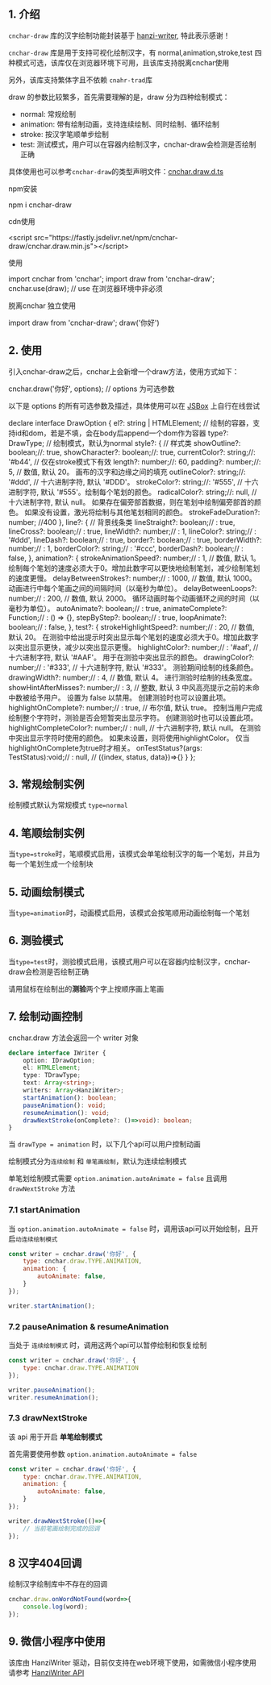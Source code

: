 ## 1. 介绍

`cnchar-draw` 库的汉字绘制功能封装基于 [hanzi-writer](https://github.com/chanind/hanzi-writer), 特此表示感谢！

`cnchar-draw` 库是用于支持可视化绘制汉字，有 normal,animation,stroke,test 四种模式可选，该库仅在浏览器环境下可用，且该库支持脱离cnchar使用

另外，该库支持繁体字且不依赖 `cnahr-trad`库

draw 的参数比较繁多，首先需要理解的是，draw 分为四种绘制模式：

- normal: 常规绘制
- animation: 带有绘制动画，支持连续绘制、同时绘制、循环绘制
- stroke: 按汉字笔顺单步绘制
- test: 测试模式，用户可以在容器内绘制汉字，cnchar-draw会检测是否绘制正确

具体使用也可以参考`cnchar-draw`的类型声明文件：[cnchar.draw.d.ts](https://github.com/theajack/cnchar/blob/master/src/cnchar/plugin/draw/index.d.ts)

npm安装

<div>
  <highlight-code>
npm i cnchar-draw
  </highlight-code>
</div>

cdn使用

<div>
  <highlight-code lang='html'>
&lt;script src="https://fastly.jsdelivr.net/npm/cnchar-draw/cnchar.draw.min.js">&lt;/script>
  </highlight-code>
</div>

使用

<div>
  <highlight-code lang='javascript'>
import cnchar from 'cnchar';
import draw from 'cnchar-draw';
cnchar.use(draw); // use 在浏览器环境中非必须
  </highlight-code>
</div>

脱离cnchar 独立使用

<div>
  <highlight-code lang='javascript'>
import draw from 'cnchar-draw';
draw('你好')
  </highlight-code>
</div>

## 2. 使用

引入cnchar-draw之后，cnchar上会新增一个draw方法，使用方式如下：

<div>
  <highlight-code lang='javascript'>
cnchar.draw('你好', options); // options 为可选参数
  </highlight-code>
</div>

以下是 options 的所有可选参数及描述，具体使用可以在 [JSBox](https://theajack.github.io/jsbox?theme=dark&config=https%3A%2F%2Fcdn.jsdelivr.net%2Fgh%2Ftheajack%2Fcnchar%2Fdocs%2Fconfig.js&id=normal-draw) 上自行在线尝试

<div>
  <highlight-code lang='typescript'>
declare interface DrawOption {
    el?: string | HTMLElement; // 绘制的容器，支持id和dom，若是不填，会在body后append一个dom作为容器
    type?: DrawType; // 绘制模式，默认为normal
    style?: { // 样式类
        showOutline?: boolean;//: true,
        showCharacter?: boolean;//: true,
        currentColor?: string;//: '#b44', // 仅在stroke模式下有效
        length?: number;//: 60,
        padding?: number;//: 5, // 数值, 默认 20。 画布的汉字和边缘之间的填充
        outlineColor?: string;//: '#ddd', // 十六进制字符, 默认 '#DDD'。
        strokeColor?: string;//: '#555', // 十六进制字符, 默认 '#555'。绘制每个笔划的颜色。
        radicalColor?: string;//: null, // 十六进制字符, 默认 null。 如果存在偏旁部首数据，则在笔划中绘制偏旁部首的颜色。 如果没有设置，激光将绘制与其他笔划相同的颜色。
        strokeFadeDuration?: number; //400
    },
    line?: { // 背景线条类
        lineStraight?: boolean;// : true,
        lineCross?: boolean;// : true,
        lineWidth?: number;// : 1,
        lineColor?: string;// : '#ddd',
        lineDash?: boolean;// : true,
        border?: boolean;// : true,
        borderWidth?: number;// : 1,
        borderColor?: string;// : '#ccc',
        borderDash?: boolean;// : false,
    },
    animation?: {
        strokeAnimationSpeed?: number;// : 1, // 数值, 默认 1。 绘制每个笔划的速度必须大于0。增加此数字可以更快地绘制笔划，减少绘制笔划的速度更慢。
        delayBetweenStrokes?: number;// : 1000, // 数值, 默认 1000。 动画进行中每个笔画之间的间隔时间（以毫秒为单位）。
        delayBetweenLoops?: number;// : 200, // 数值, 默认 2000。 循环动画时每个动画循环之间的时间（以毫秒为单位）。
        autoAnimate?: boolean;// : true,
        animateComplete?: Function;// : () => {},
        stepByStep?: boolean;// : true,
        loopAnimate?: boolean;// : false,
    },
    test?: {
        strokeHighlightSpeed?: number;// : 20, // 数值, 默认 20。 在测验中给出提示时突出显示每个笔划的速度必须大于0。增加此数字以突出显示更快，减少以突出显示更慢。
        highlightColor?: number;// : '#aaf', // 十六进制字符, 默认 '#AAF'。 用于在测验中突出显示的颜色。
        drawingColor?: number;// : '#333', // 十六进制字符, 默认 '#333'。 测验期间绘制的线条颜色。
        drawingWidth?: number;// : 4, // 数值, 默认 4。 进行测验时绘制的线条宽度。
        showHintAfterMisses?: number;// : 3, // 整数, 默认 3 中风高亮提示之前的未命中数被给予用户。 设置为 false 以禁用。 创建测验时也可以设置此项。
        highlightOnComplete?: number;// : true, // 布尔值, 默认 true。 控制当用户完成绘制整个字符时，测验是否会短暂突出显示字符。 创建测验时也可以设置此项。
        highlightCompleteColor?: number;// : null, // 十六进制字符, 默认 null。 在测验中突出显示字符时使用的颜色。 如果未设置，则将使用highlightColor。 仅当highlightOnComplete为true时才相关。
        onTestStatus?(args: TestStatus):void;// : null, // ({index, status, data})=>{}
    }
};
  </highlight-code>
</div>

## 3. 常规绘制实例

绘制模式默认为常规模式 `type=normal`

<div>
  <codebox id='normal-draw'></codebox>
</div>

## 4. 笔顺绘制实例

当`type=stroke`时，笔顺模式启用，该模式会单笔绘制汉字的每一个笔划，并且为每一个笔划生成一个绘制块

<div>
  <codebox id='stroke-draw'></codebox>
</div>

## 5. 动画绘制模式

当`type=animation`时，动画模式启用，该模式会按笔顺用动画绘制每一个笔划

<div>
  <codebox id='animation-draw'></codebox>
</div>

## 6. 测验模式

当`type=test`时，测验模式启用，该模式用户可以在容器内绘制汉字，cnchar-draw会检测是否绘制正确

请用鼠标在绘制出的**测验**两个字上按顺序画上笔画

<div>
  <codebox id='test-draw'></codebox>
</div>

## 7. 绘制动画控制

cnchar.draw 方法会返回一个 writer 对象

```ts
declare interface IWriter {
    option: IDrawOption;
    el: HTMLElement;
    type: TDrawType;
    text: Array<string>;
    writers: Array<HanziWriter>;
    startAnimation(): boolean;
    pauseAnimation(): void;
    resumeAnimation(): void;
    drawNextStroke(onComplete?: ()=>void): boolean;
}
```

当 `drawType = animation` 时，以下几个api可以用户控制动画

绘制模式分为`连续绘制` 和 `单笔画绘制`，默认为连续绘制模式

单笔划绘制模式需要 `option.animation.autoAnimate = false` 且调用 `drawNextStroke` 方法

### 7.1 startAnimation

当 `option.animation.autoAnimate = false` 时，调用该api可以开始绘制，且开启`动连续绘制模式`

```js
const writer = cnchar.draw('你好', {
    type: cnchar.draw.TYPE.ANIMATION,
    animation: {
        autoAnimate: false,
    }
});

writer.startAnimation();
```

### 7.2 pauseAnimation & resumeAnimation

当处于 `连续绘制模式` 时，调用这两个api可以暂停绘制和恢复绘制

```js
const writer = cnchar.draw('你好', {
    type: cnchar.draw.TYPE.ANIMATION
});

writer.pauseAnimation();
writer.resumeAnimation();
```

### 7.3 drawNextStroke

该 api 用于开启 **单笔绘制模式**

首先需要使用参数 `option.animation.autoAnimate = false`

```js
const writer = cnchar.draw('你好', {
    type: cnchar.draw.TYPE.ANIMATION,
    animation: {
        autoAnimate: false,
    }
});

writer.drawNextStroke(()=>{
    // 当前笔画绘制完成的回调
});
```

## 8 汉字404回调

绘制汉字绘制库中不存在的回调

```js
cnchar.draw.onWordNotFound(word=>{
    console.log(word);
});
```

## 9. 微信小程序中使用

该库由 HanziWriter 驱动，目前仅支持在web环境下使用，如需微信小程序使用请参考 [HanziWriter API](https://hanziwriter.org/docs.html#wechat-miniprograms)